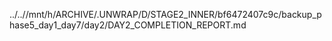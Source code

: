 ../..//mnt/h/ARCHIVE/.UNWRAP/D/STAGE2_INNER/bf6472407c9c/backup_phase5_day1_day7/day2/DAY2_COMPLETION_REPORT.md